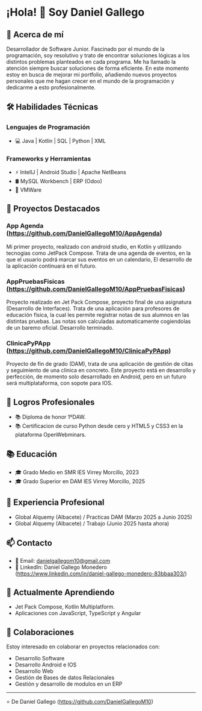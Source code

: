 # ¡Hola! 👋 Soy Daniel Gallego

## 🚀 Acerca de mí
Desarrollador de Software Junior.
Fascinado por el mundo de la programación, soy resolutivo y trato de encontrar soluciones lógicas a los distintos problemas planteados en cada programa.
Me ha llamado la atención siempre buscar soluciones de forma eficiente.
En este momento estoy en busca de mejorar mi portfolio, añadiendo nuevos proyectos personales que me hagan crecer en el mundo de la programación y dedicarme a esto profesionalmente.

## 🛠️ Habilidades Técnicas
### Lenguajes de Programación
- 💻 Java | Kotlin | SQL | Python | XML
  
### Frameworks y Herramientas
- ⚡ IntelIJ | Android Studio | Apache NetBeans
- 🛢️ MySQL Workbench | ERP (Odoo)
- 🔧 VMWare

## 🌟 Proyectos Destacados
### App Agenda (https://github.com/DanielGallegoM10/AppAgenda)
Mi primer proyecto, realizado con android studio, en Kotlin y utilizando tecnogias como JetPack Compose.
Trata de una agenda de eventos, en la que el usuario podrá marcar sus eventos en un calendario,
El desarrollo de la aplicación continuará en el futuro.

### AppPruebasFisicas (https://github.com/DanielGallegoM10/AppPruebasFisicas)
Proyecto realizado en Jet Pack Compose, proyecto final de una asignatura (Desarrollo de Interfaces).
Trata de una aplicación para profesores de educación física, la cual les permite registrar notas de sus alumnos en las distintas pruebas. 
Las notas son calculadas automaticamente cogiendolas de un baremo oficial. Desarrollo terminado.

### ClinicaPyPApp (https://github.com/DanielGallegoM10/ClinicaPyPApp)
Proyecto de fin de grado (DAM), trata de una aplicación de gestión de citas y seguimiento de una clinica en concreto.
Este proyecto está en desarrollo y perfección, de momento solo desarrollado en Android, pero en un futuro será multiplataforma, con sopote para IOS.

## 🎯 Logros Profesionales
- 📚 Diploma de honor 1ºDAW.
- 📚 Certificacion de curso Python desde cero y HTML5 y CSS3 en la plataforma OpenWebminars.

## 📚 Educación
- 🎓 Grado Medio en SMR
  IES Virrey Morcillo, 2023
- 🎓 Grado Superior en DAM
  IES Virrey Morcillo, 2025

## 💼 Experiencia Profesional
- Global Alquemy (Albacete) / Practicas DAM (Marzo 2025 a Junio 2025)
- Global Alquemy (Albacete) / Trabajo (Junio 2025 hasta ahora)

## 📫 Contacto
- 📧 Email: danielgallegom10@gmail.com
- 🔗 LinkedIn: Daniel Gallego Monedero (https://www.linkedin.com/in/daniel-gallego-monedero-83bbaa303/)

## 🌱 Actualmente Aprendiendo
- Jet Pack Compose, Kotlin Multiplatform.
- Aplicaciones con JavaScript, TypeScript y Angular

## 👯 Colaboraciones
Estoy interesado en colaborar en proyectos relacionados con:
- Desarrollo Software
- Desarrollo Android e IOS
- Desarrollo Web
- Gestión de Bases de datos Relacionales
- Gestión y desarrollo de modulos en un ERP

---
⭐️ De Daniel Gallego (https://github.com/DanielGallegoM10)
